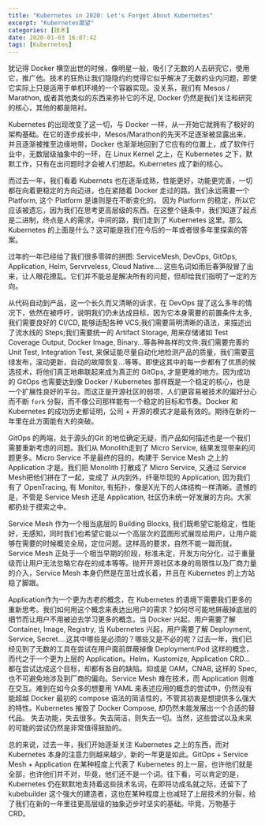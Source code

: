 ```yaml
---
title: "Kubernetes in 2020: Let's Forget About Kubernetes"
excerpt: "Kubernetes展望"
categories: [技术]
date: 2020-01-03 16:07:42
tags: [Kubernetes]
---
```


犹记得 Docker 横空出世的时候，像明星一般，吸引了无数的人去研究它，使用它，推广他。技术的狂热让我们隐隐约约觉得它似乎解决了无数的业内问题，即使它实际上只是适用于单机环境的一个容器实现。没关系，我们有 Mesos / Marathon, 或者其他类似的东西来弥补它的不足, Docker 仍然是我们关注和研究的核心，其他的都是陪衬。

Kubernetes 的出现改变了这一切，与 Docker 一样，从一开始它就拥有了极好的架构基础。在它的逐步成长中，Mesos/Marathon的先天不足逐渐被显露出来，并且逐渐被推至边缘地带，Docker 也渐渐地回到了它应有的位置上，成了软件行业中，无数层级抽象中的一环，在 Linux  Kernel 之上，在 Kubernetes 之下，默默工作，只有在出问题时才会被人们想起。Kubernetes 成了新的核心。

而过去一年，我们看着 Kubernets 也在逐渐成熟，性能更好，功能更完善，一切都在向着更稳定的方向迈进，也在紧随着 Docker 走过的路。我们永远需要一个 Platform,  这个 Platform 是谁则是在不断变化的。 因为 Platform 的稳定，所以它应该被遗忘，因为我们在思考更高层级的东西。在这整个链条中，我们知道了起点是二进制，终点是人的需求，中间的路，我们走到了 Kubernetes 这里。那么 Kubernetes 的上面是什么？这可能是我们在今后的一年或者很多年里探索的答案。

过年的一年已经给了我们很多零碎的拼图: ServiceMesh, DevOps, GitOps, Application, Helm, Servrveless, Cloud Native.... 这些名词如雨后春笋般冒了出来，让人眼花撩乱。它们并不能总是解决所有的问题，但却给我们指明了一定的方向。

从代码自动到产品，这一个长久而又清晰的诉求，在 DevOps 提了这么多年的情况下，依然在被呼吁，说明我们仍未达成目标，因为它本身需要的前置条件太多, 我们需要良好的 CI/CD, 能够适配各种 VCS;我们需要简明清晰的语法，来描述出了流水线的 Steps;我们需要统一的 Artifact Storage, 用来存储诸如 Test Coverage Output, Docker Image, Binary...等各种各样的文件;我们需要完善的 Unit Test, Integration Test, 来保证能尽量自动化地检测产品的质量，我们需要蓝绿发布，滚动更新，自动的故障恢复...等等。即使这其中的每一步都有了优质的候选技术，将他们真正地串联起来成为真正的 GitOps, 才是更难的地方。因为成功的 GitOps 也需要达到像 Docker / Kubernetes 那样既是一个稳定的核心，也是一个扩展性良好的平台。而这正是开源社区的弱项，人们更容易被技术的偏好分心而不断 `fork` 分裂，而不像公司那样能有一个稳定的目标和节奏。Docker 和 Kubernetes 的成功历史都证明，公司 + 开源的模式才是最有效的。期待在新的一年里在此方面能有大的突破。

GitOps 的两端，处于源头的Git 的地位确定无疑，而产品如何描述也是一个我们需要重新考虑的问题。我们从 Monolith走到了 Micro Service, 结果发现带来的问题更多。Micro Service 不是最终的目的，构建于 Service Mesh 之上的 Application 才是。我们把 Monolith 打散成了 Micro Service, 又通过 Service Mesh把他们拼在了一起，变成了 从内到外，纤毫毕现的 Application, 因为我们有了 OpenTracing, 有 Monitor, 有拓扑，像是X光下的人体结构一样清晰。遗憾的是，不管是 Service Mesh 还是 Application, 社区仍未统一好发展的方向。大家都扔处于摸索之中。

Service Mesh 作为一个相当底层的 Building Blocks, 我们既希望它能稳定，性能好，无感知，同时我们也希望它能以一个高层次的蓝图形式展现给用户，让用户能够在需要的时候概览全局，定位问题。这样高的要求，自然不能一蹴而就，Service Mesh 正处于一个相当早期的阶段，标准未定，开发方向分化，过于重量级而让用户无法忽略它存在的成本等等。抛开开源社区本身的局限性以及厂商力量的介入，Service Mesh 本身仍然是在茁壮成长着，并且在 Kubernetes 的上方站稳了脚跟。

Application作为一个更为古老的概念，在 Kubernetes 的语境下需要我们更多的重新思考。我们如何用这个概念来表达出用户的需求？如何尽可能地屏蔽掉底层的细节而让用户不用被迫去学习更多的概念。当 Docker 兴起，用户需要了解 Container, Image, Registry, 当 Kubernetes 兴起，用户需要了解 Deployment, Service, Secret....这其中哪些是必须的？哪些又是不必的呢？过去一年，我们已经见到了无数的工具在尝试在用户面前屏蔽掉像 Deployment/Pod 这样的概念，而代之于一个更为上层的 Application。Helm，Kustomize, Application CRD...都在尝试达成这个目标，却都有各自的缺陷。抑或是 OAM，CNAB, 这样的 Spec, 也不可避免地涉及到厂商的偏向。Service Mesh 难在技术，而 Application 则难在交互。难到在如今众多的想要用 YAML 来表述应用的概念的尝试中，仍然没有能超越 Docker 最初的 compose 语法的简洁性的，不管其初衷是想提供多么强大的特性。Kubernetes 摧毁了 Docker Compose, 却仍然未能发展出一个合适的替代品。 失去功能，失去很多。失去简洁，则失去一切。当然，这些尝试以及未来的可能的尝试仍然是非常值得鼓励的。

总的来说，过去一年，我们开始逐渐关注 Kubernetes 之上的东西，而对 Kubernetes 本身的注意力则越来越少，新的一年更是如此。GitOps + Service Mesh + Application 在某种程度上代表了 Kubernetes 的上一层，也许他们就是全部，也许他们并不对，毕竟，他们还不是一个词。往下看，可以肯定的是，Kubernetes 仍在默默地支持着这些技术名词，在即将功成名就之际，还留下了 kubebuilder 这个强大的建造者，这也在某种程度上也减轻了上层技术的分裂，给了我们在新的一年里往更高层级的抽象迈步时坚实的基础。毕竟，万物基于CRD。

































